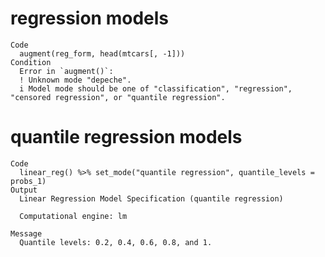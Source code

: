 # regression models

    Code
      augment(reg_form, head(mtcars[, -1]))
    Condition
      Error in `augment()`:
      ! Unknown mode "depeche".
      i Model mode should be one of "classification", "regression", "censored regression", or "quantile regression".

# quantile regression models

    Code
      linear_reg() %>% set_mode("quantile regression", quantile_levels = probs_1)
    Output
      Linear Regression Model Specification (quantile regression)
      
      Computational engine: lm 
      
    Message
      Quantile levels: 0.2, 0.4, 0.6, 0.8, and 1.

